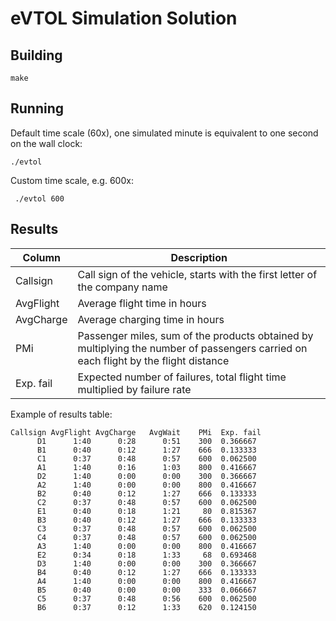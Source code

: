 # eVTOL Simulation Solution


## Building

```
make
```

## Running

Default time scale (60x), one simulated minute is equivalent to one second on the wall clock:

```
./evtol
```

Custom time scale, e.g. 600x:

```
 ./evtol 600
```

## Results

Column | Description
--|--
Callsign | Call sign of the vehicle, starts with the first letter of the company name
AvgFlight | Average flight time in hours
AvgCharge | Average charging time in hours
PMi | Passenger miles, sum of the products obtained by multiplying the number of passengers carried on each flight by the flight distance
Exp. fail | Expected number of failures, total flight time multiplied by failure rate

Example of results table:

```
Callsign AvgFlight AvgCharge   AvgWait    PMi  Exp. fail
      D1      1:40      0:28      0:51    300  0.366667
      B1      0:40      0:12      1:27    666  0.133333
      C1      0:37      0:48      0:57    600  0.062500
      A1      1:40      0:16      1:03    800  0.416667
      D2      1:40      0:00      0:00    300  0.366667
      A2      1:40      0:00      0:00    800  0.416667
      B2      0:40      0:12      1:27    666  0.133333
      C2      0:37      0:48      0:57    600  0.062500
      E1      0:40      0:18      1:21     80  0.815367
      B3      0:40      0:12      1:27    666  0.133333
      C3      0:37      0:48      0:57    600  0.062500
      C4      0:37      0:48      0:57    600  0.062500
      A3      1:40      0:00      0:00    800  0.416667
      E2      0:34      0:18      1:33     68  0.693468
      D3      1:40      0:00      0:00    300  0.366667
      B4      0:40      0:12      1:27    666  0.133333
      A4      1:40      0:00      0:00    800  0.416667
      B5      0:40      0:00      0:00    333  0.066667
      C5      0:37      0:48      0:56    600  0.062500
      B6      0:37      0:12      1:33    620  0.124150
```
